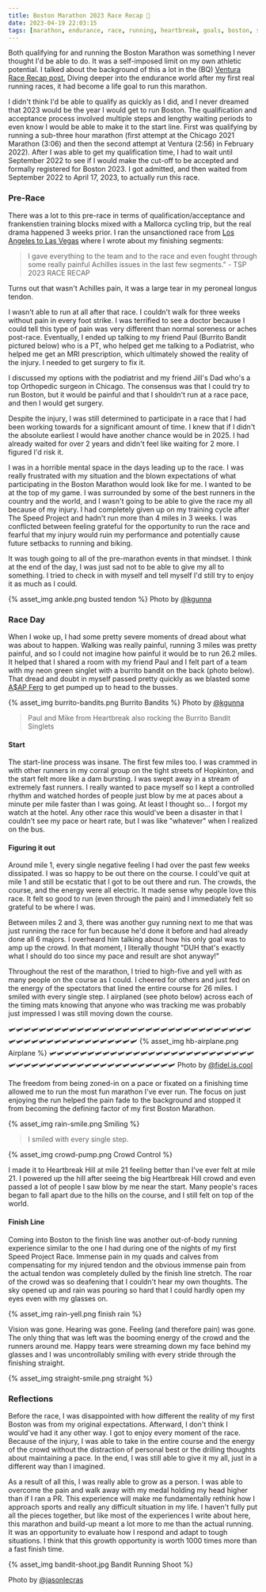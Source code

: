 ```yaml
---
title: Boston Marathon 2023 Race Recap 🦄
date: 2023-04-19 22:03:15
tags: [marathon, endurance, race, running, heartbreak, goals, boston, sub-3]
---
```


Both qualifying for and running the Boston Marathon was something I never thought I'd be able to do. It was a self-imposed limit on my own athletic potential. I talked about the background of this a lot in the (BQ) [Ventura Race Recap post.](https://www.limchayseng.com/2022/02/28/ventura-race-recap/) Diving deeper into the endurance world after my first real running races, it had become a life goal to run this marathon.

I didn't think I'd be able to qualify as quickly as I did, and I never dreamed that 2023 would be the year I would get to run Boston. The qualification and acceptance process involved multiple steps and lengthy waiting periods to even know I would be able to make it to the start line. First was qualifying by running a sub-three hour marathon (first attempt at the Chicago 2021 Marathon (3:06) and then the second attempt at Ventura (2:56) in February 2022). After I was able to get my qualification time, I had to wait until September 2022 to see if I would make the cut-off to be accepted and formally registered for Boston 2023. I got admitted, and then waited from September 2022 to April 17, 2023, to actually run this race.

### Pre-Race

There was a lot to this pre-race in terms of qualification/acceptance and frankenstien training blocks mixed with a Mallorca cycling trip, but the real drama happened 3 weeks prior. I ran the unsanctioned race from [Los Angeles to Las Vegas](https://www.limchayseng.com/2023/03/29/TSP2023/) where I wrote about my finishing segments:

> I gave everything to the team and to the race and even fought through some really painful Achilles issues in the last few segments." - TSP 2023 RACE RECAP

Turns out that wasn't Achilles pain, it was a large tear in my peroneal longus tendon.

I wasn't able to run at all after that race. I couldn't walk for three weeks without pain in every foot strike. I was terrified to see a doctor because I could tell this type of pain was very different than normal soreness or aches post-race. Eventually, I ended up talking to my friend Paul (Burrito Bandit pictured below) who is a PT, who helped get me talking to a Podiatrist, who helped me get an MRI prescription, which ultimately showed the reality of the injury. I needed to get surgery to fix it.

I discussed my options with the podiatrist and my friend Jill's Dad who's a top Orthopedic surgeon in Chicago. The consensus was that I could try to run Boston, but it would be painful and that I shouldn't run at a race pace, and then I would get surgery.

Despite the injury, I was still determined to participate in a race that I had been working towards for a significant amount of time. I knew that if I didn't the absolute earliest I would have another chance would be in 2025. I had already waited for over 2 years and didn't feel like waiting for 2 more. I figured I'd risk it.

I was in a horrible mental space in the days leading up to the race. I was really frustrated with my situation and the blown expectations of what participating in the Boston Marathon would look like for me. I wanted to be at the top of my game. I was surrounded by some of the best runners in the country and the world, and I wasn't going to be able to give the race my all because of my injury. I had completely given up on my training cycle after The Speed Project and hadn't run more than 4 miles in 3 weeks. I was conflicted between feeling grateful for the opportunity to run the race and fearful that my injury would ruin my performance and potentially cause future setbacks to running and biking.

It was tough going to all of the pre-marathon events in that mindset. I think at the end of the day, I was just sad not to be able to give my all to something. I tried to check in with myself and tell myself I'd still try to enjoy it as much as I could.

{% asset_img ankle.png busted tendon %}
Photo by [@kgunna](https://www.instagram.com/kgunaa/)

### Race Day

When I woke up, I had some pretty severe moments of dread about what was about to happen. Walking was really painful, running 3 miles was pretty painful, and so I could not imagine how painful it would be to run 26.2 miles. It helped that I shared a room with my friend Paul and I felt part of a team with my neon green singlet with a burrito bandit on the back (photo below). That dread and doubt in myself passed pretty quickly as we blasted some [A$AP Ferg](https://www.youtube.com/watch?v=jtkYNsT24e8) to get pumped up to head to the busses.

{% asset_img burrito-bandits.png Burrito Bandits %}
Photo by [@kgunna](https://www.instagram.com/kgunaa/)

> Paul and Mike from Heartbreak also rocking the Burrito Bandit Singlets

#### Start

The start-line process was insane. The first few miles too. I was crammed in with other runners in my corral group on the tight streets of Hopkinton, and the start felt more like a dam bursting. I was swept away in a stream of extremely fast runners. I really wanted to pace myself so I kept a controlled rhythm and watched hordes of people just blow by me at paces about a minute per mile faster than I was going. At least I thought so... I forgot my watch at the hotel. Any other race this would've been a disaster in that I couldn't see my pace or heart rate, but I was like "whatever" when I realized on the bus.

#### Figuring it out

Around mile 1, every single negative feeling I had over the past few weeks dissipated. I was so happy to be out there on the course. I could've quit at mile 1 and still be ecstatic that I got to be out there and run. The crowds, the course, and the energy were all electric. It made sense why people love this race. It felt so good to run (even through the pain) and I immediately felt so grateful to be where I was.

Between miles 2 and 3, there was another guy running next to me that was just running the race for fun because he'd done it before and had already done all 6 majors. I overheard him talking about how his only goal was to amp up the crowd. In that moment, I literally thought "DUH that's exactly what I should do too since my pace and result are shot anyway!"

Throughout the rest of the marathon, I tried to high-five and yell with as many people on the course as I could. I cheered for others and just fed on the energy of the spectators that lined the entire course for 26 miles. I smiled with every single step. I airplaned (see photo below) across each of the timing mats knowing that anyone who was tracking me was probably just impressed I was still moving down the course.

🛩️🛩️🛩️🛩️🛩️🛩️🛩️🛩️🛩️🛩️🛩️🛩️🛩️🛩️🛩️🛩️🛩️🛩️🛩️🛩️🛩️🛩️🛩️🛩️🛩️🛩️🛩️🛩️🛩️🛩️🛩️🛩️🛩️🛩️🛩️🛩️🛩️🛩️🛩️🛩️🛩️🛩️🛩️🛩️🛩️🛩️🛩️🛩️🛩️
{% asset_img hb-airplane.png Airplane %}
🛩️🛩️🛩️🛩️🛩️🛩️🛩️🛩️🛩️🛩️🛩️🛩️🛩️🛩️🛩️🛩️🛩️🛩️🛩️🛩️🛩️🛩️🛩️🛩️🛩️🛩️🛩️🛩️🛩️🛩️🛩️🛩️🛩️🛩️🛩️🛩️🛩️🛩️🛩️🛩️🛩️🛩️🛩️🛩️🛩️🛩️🛩️🛩️🛩️
Photo by [@fidel.is.cool](https://www.instagram.com/fidel.is.cool/)

The freedom from being zoned-in on a pace or fixated on a finishing time allowed me to run the most fun marathon I've ever run. The focus on just enjoying the run helped the pain fade to the background and stopped it from becoming the defining factor of my first Boston Marathon.

{% asset_img rain-smile.png Smiling %}

> I smiled with every single step.

{% asset_img crowd-pump.png Crowd Control %}

I made it to Heartbreak Hill at mile 21 feeling better than I've ever felt at mile 21. I powered up the hill after seeing the big Heartbreak Hill crowd and even passed a lot of people I saw blow by me near the start. Many people's races began to fall apart due to the hills on the course, and I still felt on top of the world.

#### Finish Line

Coming into Boston to the finish line was another out-of-body running experience similar to the one I had during one of the nights of my first Speed Project Race. Immense pain in my quads and calves from compensating for my injured tendon and the obvious immense pain from the actual tendon was completely dulled by the finish line stretch. The roar of the crowd was so deafening that I couldn't hear my own thoughts. The sky opened up and rain was pouring so hard that I could hardly open my eyes even with my glasses on.

{% asset_img rain-yell.png finish rain %}

Vision was gone. Hearing was gone. Feeling (and therefore pain) was gone. The only thing that was left was the booming energy of the crowd and the runners around me. Happy tears were streaming down my face behind my glasses and I was uncontrollably smiling with every stride through the finishing straight.

{% asset_img straight-smile.png straight %}

### Reflections

Before the race, I was disappointed with how different the reality of my first Boston was from my original expectations. Afterward, I don't think I would've had it any other way. I got to enjoy every moment of the race. Because of the injury, I was able to take in the entire course and the energy of the crowd without the distraction of personal best or the drilling thoughts about maintaining a pace. In the end, I was still able to give it my all, just in a different way than I imagined.

As a result of all this, I was really able to grow as a person. I was able to overcome the pain and walk away with my medal holding my head higher than if I ran a PR. This experience will make me fundamentally rethink how I approach sports and really any difficult situation in my life. I haven't fully put all the pieces together, but like most of the experiences I write about here, this marathon and build-up meant a lot more to me than the actual running. It was an opportunity to evaluate how I respond and adapt to tough situations. I think that this growth opportunity is worth 1000 times more than a fast finish time.

{% asset_img bandit-shoot.jpg Bandit Running Shoot  %}

Photo by [@jasonlecras](https://www.instagram.com/jasonlecras/)

